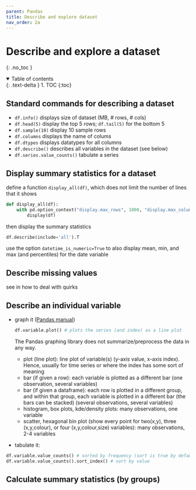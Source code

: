 ```yaml
---
parent: Pandas 
title: Describe and explore dataset 
nav_order: 2a 
---
```


# Describe and explore a dataset
{: .no_toc } 
<details open markdown="block"> 
  <summary> 
    Table of contents 
  </summary> 
  {: .text-delta } 
1. TOC 
{:toc} 
</details> 

## Standard commands for describing a dataset
- ``df.info()`` displays size of dataset (MB, # rows, # cols)
- ``df.head(5)`` display the top 5 rows; ``df.tail(5)`` for the bottom 5
- ``df.sample(10)`` display 10 sample rows
- ``df.columns`` displays the name of colums
- ``df.dtypes`` displays datatypes for all columns
- ``df.describe()`` describes all variables in the dataset (see below)
- ``df.series.value_counts()`` tabulate a series


## Display summary statistics for a dataset
define a function `display_all(df)`, which does not limit the number of lines that it shows
```python
def display_all(df):
    with pd.option_context("display.max_rows", 1000, "display.max_columns", 1000): 
        display(df)
```

then display the summary statistics
```python
df.describe(include='all').T
```

use the option `datetime_is_numeric=True` to also display mean, min, and max (and percentiles) for the date variable

## Describe missing values
see in how to deal with quirks


## Describe an individual variable
- graph it ([Pandas manual](https://pandas.pydata.org/pandas-docs/stable/user_guide/visualization.html#))
	```python
	df.variable.plot() # plots the series (and index) as a line plot
	```
	
	The Pandas graphing library does not summarize/preprocess the data in any way. 
	- plot (line plot): line plot of variable(s) (y-axis value, x-axis index). Hence, usually for time series or where the index has some sort of meaning
	- bar (if given a row): each variable is plotted as a different bar (one observation, several variables)
	- bar (if given a dataframe): each row is plotted in a different group, and within that group, each variable is plotted in a different bar (the bars can be stacked) (several observations, several variables)
	- histogram, box plots, kde/density plots: many observations, one variable
	- scatter, hexagonal bin plot (show every point for two(x,y), three (x,y,colour), or four (x,y,colour,size) variables): many observations, 2-4 variables

- tabulate it: 
```python
df.variable.value_counts() # sorted by frequency (sort is true by default)
df.variable.value_counts().sort_index() # sort by value 
```


## Calculate summary statistics (by groups)
